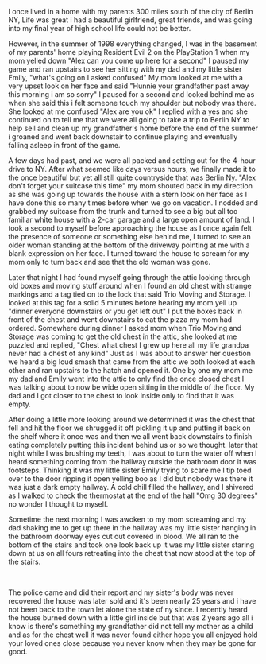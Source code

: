 I once lived in a home with my parents 300 miles south of the city of Berlin NY, Life was great i had a beautiful girlfriend, great friends, and was going into my final year of high school life could not be better. 

However, in the summer of 1998 everything changed, I was in the basement of my parents' home playing Resident Evil 2 on the PlayStation 1 when my mom yelled down "Alex can you come up here for a second" I paused my game and ran upstairs to see her sitting with my dad and my little sister Emily, "what's going on I asked confused" My mom looked at me with a very upset look on her face and said "Hunnie your grandfather past away this morning i am so sorry" I paused for a second and looked behind me as when she said this i felt someone touch my shoulder but nobody was there. She looked at me confused "Alex are you ok" I replied with a yes and she continued on to tell me that we were all going to take a trip to Berlin NY to help sell and clean up my grandfather's home before the end of the summer i groaned and went back downstair to continue playing and eventually falling asleep in front of the game.

A few days had past, and we were all packed and setting out for the 4-hour drive to NY. After what seemed like days versus hours, we finally made it to the once beautiful but yet all still quite countryside that was Berlin Ny. "Alex don't forget your suitcase this time" my mom shouted back in my direction as she was going up towards the house with a stern look on her face as I have done this so many times before when we go on vacation. I nodded and grabbed my suitcase from the trunk and turned to see a big but all too familiar white house with a 2-car garage and a large open amount of land. I took a second to myself before approaching the house as I once again felt the presence of someone or something else behind me, I turned to see an older woman standing at the bottom of the driveway pointing at me with a blank expression on her face. I turned toward the house to scream for my mom only to turn back and see that the old woman was gone. 

Later that night I had found myself going through the attic looking through old boxes and moving stuff around when I found an old chest with strange markings and a tag tied on to the lock that said Trio Moving and Storage. I looked at this tag for a solid 5 minutes before hearing my mom yell up "dinner everyone downstairs or you get left out" I put the boxes back in front of the chest and went downstairs to eat the pizza my mom had ordered. Somewhere during dinner I asked mom when Trio Moving and Storage was coming to get the old chest in the attic, she looked at me puzzled and replied, "Chest what chest I grew up here all my life grandpa never had a chest of any kind" Just as I was about to answer her question we heard a big loud smash that came from the attic we both looked at each other and ran upstairs to the hatch and opened it. One by one my mom me my dad and Emily went into the attic to only find the once closed chest I was talking about to now be wide open sitting in the middle of the floor. My dad and I got closer to the chest to look inside only to find that it was empty. 

After doing a little more looking around we determined it was the chest that fell and hit the floor we shrugged it off pickling it up and putting it back on the shelf where it once was and then we all went back downstairs to finish eating completely putting this incident behind us or so we thought. later that night while I was brushing my teeth, I was about to turn the water off when I heard something coming from the hallway outside the bathroom door it was footsteps. Thinking it was my little sister Emily trying to scare me I tip toed over to the door ripping it open yelling boo as I did but nobody was there it was just a dark empty hallway. A cold chill filled the hallway, and I shivered as I walked to check the thermostat at the end of the hall "Omg 30 degrees" no wonder I thought to myself. 

Sometime the next morning I was awoken to my mom screaming and my dad shaking me to get up there in the hallway was my little sister hanging in the bathroom doorway eyes cut out covered in blood. We all ran to the bottom of the stairs and took one look back up it was my little sister staring down at us on all fours retreating into the chest that now stood at the top of the stairs.

&#x200B;

The police came and did their report and my sister's body was never recovered the house was later sold and it's been nearly 25 years and i have not been back to the town let alone the state of ny since. I recently heard the house burned down with a little girl inside but that was 2 years ago all i know is there's something my grandfather did not tell my mother as a child and as for the chest well it was never found either hope you all enjoyed hold your loved ones close because you never know when they may be gone for good.